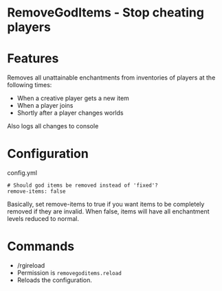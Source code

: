 RemoveGodItems - Stop cheating players
======================================

Features
========
Removes all unattainable enchantments from inventories of players at the following times:
* When a creative player gets a new item
* When a player joins
* Shortly after a player changes worlds

Also logs all changes to console

Configuration
=============
config.yml
```
# Should god items be removed instead of 'fixed'?
remove-items: false
```
Basically, set remove-items to true if you want items to be completely removed if they are invalid. When false, items will have all enchantment levels reduced to normal.

Commands
========
* /rgireload
 * Permission is `removegoditems.reload`
 * Reloads the configuration.
